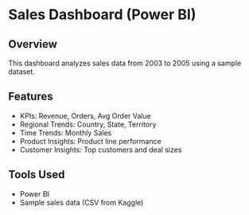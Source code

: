 # Sales Dashboard (Power BI)

## Overview
This dashboard analyzes sales data from 2003 to 2005 using a sample dataset.

## Features
- KPIs: Revenue, Orders, Avg Order Value
- Regional Trends: Country, State, Territory
- Time Trends: Monthly Sales
- Product Insights: Product line performance
- Customer Insights: Top customers and deal sizes

## Tools Used
- Power BI
- Sample sales data (CSV from Kaggle)

